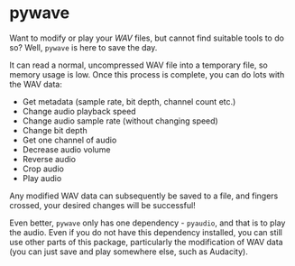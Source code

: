 # pywave

Want to modify or play your *WAV* files, but cannot find suitable tools to do so? Well, `pywave` is here to save the day.

It can read a normal, uncompressed WAV file into a temporary file, so memory usage is low. Once this process is complete,
you can do lots with the WAV data:

- Get metadata (sample rate, bit depth, channel count etc.)
- Change audio playback speed
- Change audio sample rate (without changing speed)
- Change bit depth
- Get one channel of audio
- Decrease audio volume
- Reverse audio
- Crop audio
- Play audio

Any modified WAV data can subsequently be saved to a file, and fingers crossed, your desired changes will be successful!

Even better, `pywave` only has one dependency - `pyaudio`, and that is to play the audio. Even if you do not have this dependency
installed, you can still use other parts of this package, particularly the modification of WAV data (you can just save and play
somewhere else, such as Audacity).